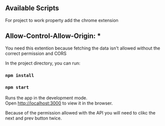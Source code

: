 ## Available Scripts



For project to work property add the chrome extension 

## Allow-Control-Allow-Origin: *

You need this extention because fetching the data isn't allowed without the correct permission and CORS

In the project directory, you can run:

### `npm install`

### `npm start`

Runs the app in the development mode.<br>
Open [http://localhost:3000](http://localhost:3000) to view it in the browser.

Because of the permission allowed with the API you will need to clikc the next and prev button twice. 